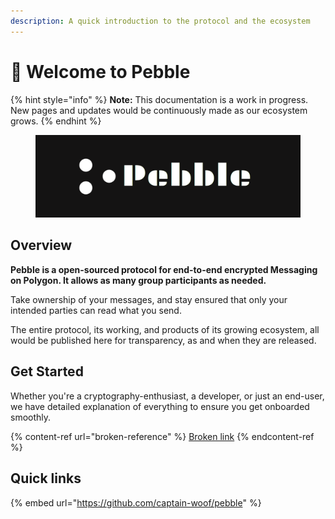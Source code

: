 ```yaml
---
description: A quick introduction to the protocol and the ecosystem
---
```


# 👋 Welcome to Pebble

{% hint style="info" %}
**Note:** This documentation is a work in progress. New pages and updates would be continuously made as our ecosystem grows.
{% endhint %}

<figure><img src=".gitbook/assets/pebble-banner.png" alt=""><figcaption></figcaption></figure>

## Overview

**Pebble is a open-sourced protocol for end-to-end encrypted Messaging on Polygon. It allows as many group participants as needed.**

Take ownership of your messages, and stay ensured that only your intended parties can read what you send.

The entire protocol, its working, and products of its growing ecosystem, all would be published here for transparency, as and when they are released.

## Get Started

Whether you're a cryptography-enthusiast, a developer, or just an end-user, we have detailed explanation of everything to ensure you get onboarded smoothly.

{% content-ref url="broken-reference" %}
[Broken link](broken-reference)
{% endcontent-ref %}

## Quick links

{% embed url="https://github.com/captain-woof/pebble" %}
